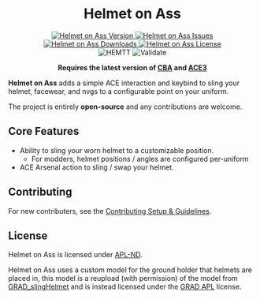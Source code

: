 <!-- If you want to make changes to this README, you need to also modify the README.md in the docs folder as well -->

<h1 align="center">Helmet on Ass</h1>
<p align="center">
    <a href="https://github.com/DartsArmaMods/HelmetOnAss/releases/latest">
        <img src="https://img.shields.io/badge/Version-1.1.2-blue?style=flat-square" alt="Helmet on Ass Version">
    </a>
    <a href="https://github.com/DartsArmaMods/HelmetOnAss/issues">
        <img src="https://img.shields.io/github/issues-raw/DartsArmaMods/HelmetOnAss.svg?style=flat-square&label=Issues" alt="Helmet on Ass Issues">
    </a>
    <a href="https://steamcommunity.com/sharedfiles/filedetails/?id=3487820370">
        <img src="https://img.shields.io/steam/downloads/3487820370.svg?style=flat-square&label=Downloads" alt="Helmet on Ass Downloads">
    </a>
    <a href="https://github.com/DartsArmaMods/HelmetOnAss/blob/master/LICENSE">
        <img src="https://img.shields.io/badge/License-APL ND-red?style=flat-square" alt="Helmet on Ass License">
    </a>
    <br>
    <img src="https://img.shields.io/github/actions/workflow/status/DartsArmaMods/HelmetOnAss/hemtt.yml?style=flat-square&label=HEMTT" alt="HEMTT">
    <img src="https://img.shields.io/github/actions/workflow/status/DartsArmaMods/HelmetOnAss/arma.yml?style=flat-square&label=Validate" alt="Validate">
</p>

<p align="center">
    <b>Requires the latest version of <a href="https://github.com/CBATeam/CBA_A3/releases/latest">CBA</a> and <a href="https://github.com/acemod/ACE3/releases/latest">ACE3</a></b>
</p>

**Helmet on Ass** adds a simple ACE interaction and keybind to sling your helmet, facewear, and nvgs to a configurable point on your uniform.

The project is entirely **open-source** and any contributions are welcome.

## Core Features
- Ability to sling your worn helmet to a customizable position.
  - For modders, helmet positions / angles are configured per-uniform
- ACE Arsenal action to sling / swap your helmet.

## Contributing
For new contributers, see the [Contributing Setup & Guidelines](./.github/CONTRIBUTING.md).

## License
Helmet on Ass is licensed under [APL-ND](./LICENSE.md).

Helmet on Ass uses a custom model for the ground holder that helmets are placed in, this model is a reupload (with permission) of the model from [GRAD_slingHelmet](https://github.com/gruppe-adler/grad_slingHelmet/blob/master/addons/main/model.p3d) and is instead licensed under the [GRAD APL](https://github.com/gruppe-adler/grad_slingHelmet/blob/master/LICENSE) license.